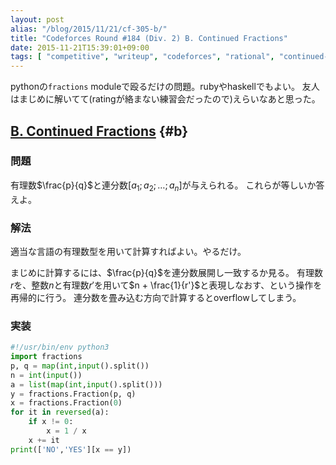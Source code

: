 ```yaml
---
layout: post
alias: "/blog/2015/11/21/cf-305-b/"
title: "Codeforces Round #184 (Div. 2) B. Continued Fractions"
date: 2015-11-21T15:39:01+09:00
tags: [ "competitive", "writeup", "codeforces", "rational", "continued-fraction" ]
---
```


pythonの`fractions` moduleで殴るだけの問題。rubyやhaskellでもよい。
友人はまじめに解いてて(ratingが絡まない練習会だったので)えらいなあと思った。

<!-- more -->

## [B. Continued Fractions](http://codeforces.com/contest/305/problem/B) {#b}

### 問題

有理数$\frac{p}{q}$と連分数$[a_1;a_2;\dots;a_n]$が与えられる。
これらが等しいか答えよ。

### 解法

適当な言語の有理数型を用いて計算すればよい。やるだけ。

まじめに計算するには、$\frac{p}{q}$を連分数展開し一致するか見る。
有理数$r$を、整数$n$と有理数$r'$を用いて$n + \frac{1}{r'}$と表現しなおす、という操作を再帰的に行う。
連分数を畳み込む方向で計算するとoverflowしてしまう。

### 実装

``` python
#!/usr/bin/env python3
import fractions
p, q = map(int,input().split())
n = int(input())
a = list(map(int,input().split()))
y = fractions.Fraction(p, q)
x = fractions.Fraction(0)
for it in reversed(a):
    if x != 0:
        x = 1 / x
    x += it
print(['NO','YES'][x == y])
```
